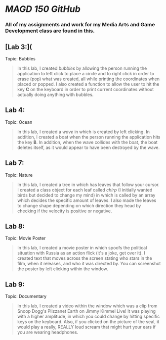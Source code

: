 # ***MAGD 150 GitHub***
### All of my assignments and work for my Media Arts and Game Development class are found in this.
## [Lab 3:](
Topic: Bubbles
>In this lab, I created *bubbles* by allowing the person running the application to left click to place a circle and to right click in order to erase (pop) what was created, all while printing the coordinates when placed or popped. I also created a function to allow the user to hit the key **C** on the keyboard in order to print current coordinates without actually doing anything with bubbles.
## Lab 4:
Topic: Ocean
>In this lab, I created a *wave* in which is created by left clicking. In addition, I created a boat when the person running the application hits the key **B**. In addition, when the wave collides with the boat, the boat deletes itself, as it would appear to have been destroyed by the wave.
## Lab 7:
Topic: Nature
>In this lab, I created a tree in which has leaves that follow your cursor. I created a class object for each leaf called *chirp* (I initially wanted birds but decided to change my mind) in which is called by an array which decides the specific amount of leaves. I also made the leaves to change shape depending on which direction they head by checking if the velocity is positive or negative.
## Lab 8:
Topic: Movie Poster
>In this lab, I created a movie poster in which spoofs the political situation with Russia as an action flick (it's a joke, get over it). I created text that moves across the screen stating who stars in the film, when it releases, and who it was directed by. You can screenshot the poster by left clicking within the window.
## Lab 9:
Topic: Documentary
>In this lab, I created a video within the window which was a clip from Snoop Dogg's Plizzanet Earth on Jimmy Kimmel Live! It was playing with a higher amplitude, in which you could change by hitting specific keys on the keyboard. Also, if you clicked on the picture of the seal, it would play a really, REALLY loud scream that might hurt your ears if you are wearing headphones.
